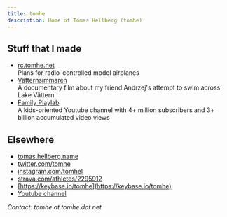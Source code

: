 ```yaml
---
title: tomhe
description: Home of Tomas Hellberg (tomhe)
---
```

## Stuff that I made

* [rc.tomhe.net](https://rc.tomhe.net)<br/>Plans for radio-controlled model airplanes
* [Vätternsimmaren](./vatternsimmaren/)<br/>A documentary film about my friend Andrzej's attempt to swim across Lake Vättern
* [Family Playlab](https://www.youtube.com/familyplaylab)<br/>A kids-oriented Youtube channel with 4+ million subscribers and 3+ billion accumulated video views

## Elsewhere

* [tomas.hellberg.name](https://tomas.hellberg.name)
* [twitter.com/tomhe](https://twitter.com/tomhe)
* [instagram.com/tomhel](https://instagram.com/tomhel)
* [strava.com/athletes/2295912](https://www.strava.com/athletes/2295912)
* [https://keybase.io/tomhe](https://keybase.io/tomhe)
* [Youtube channel](https://www.youtube.com/channel/UCayYz0uzTzqtHtPVTZ4ubsQ)

<address>Contact: tomhe at tomhe dot net</address>
